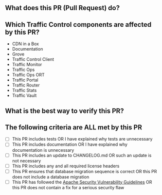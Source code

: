 ## What does this PR (Pull Request) do?
<!-- Explain the changes you made here. If this fixes an Issue, identify it by
number e.g.

Fixes #9001

^ This will automatically close Issue number 9001 when the Pull Request is
merged (The '#' is important)-->


## Which Traffic Control components are affected by this PR?
<!-- Please delete all components from this list that are NOT affected by this
Pull Request. Also, feel free to add the name of a tool or script that is
affected but not on the list.

Additionally, if this Pull Request does NOT affect documentation, please
explain why documentation is not required. -->

- CDN in a Box
- Documentation
- Grove
- Traffic Control Client <!-- Please specify which; e.g. 'Python', 'Go', 'Java' -->
- Traffic Monitor
- Traffic Ops
- Traffic Ops ORT
- Traffic Portal
- Traffic Router
- Traffic Stats
- Traffic Vault

## What is the best way to verify this PR?
<!-- Please include here ALL the steps necessary to test your Pull Request. If
it includes tests (and most should), outline here the steps needed to run the
tests. If not, lay out the manual testing procedure and please explain why
tests are unnecessary for this Pull Request. -->


## The following criteria are ALL met by this PR
<!-- Check the boxes to signify that the associated statement is true. To
"check a box", replace the space inside of the square brackets with an 'x'.
e.g.

- [ x] <- Wrong
- [x ] <- Wrong
- [] <- Wrong
- [*] <- Wrong
- [x] <- Correct!

-->

- [ ] This PR includes tests OR I have explained why tests are unnecessary
- [ ] This PR includes documentation OR I have explained why documentation is unnecessary
- [ ] This PR includes an update to CHANGELOG.md OR such an update is not necessary
- [ ] This PR includes any and all required license headers
- [ ] This PR ensures that database migration sequence is correct OR this PR does not include a database migration
- [ ] This PR has followed the [Apache Security Vulnerability Guidelines](https://www.apache.org/security/) OR this PR does not contain a fix for a serious security flaw

<!--
Licensed to the Apache Software Foundation (ASF) under one
or more contributor license agreements.  See the NOTICE file
distributed with this work for additional information
regarding copyright ownership.  The ASF licenses this file
to you under the Apache License, Version 2.0 (the
"License"); you may not use this file except in compliance
with the License.  You may obtain a copy of the License at

    http://www.apache.org/licenses/LICENSE-2.0

Unless required by applicable law or agreed to in writing,
software distributed under the License is distributed on an
"AS IS" BASIS, WITHOUT WARRANTIES OR CONDITIONS OF ANY
KIND, either express or implied.  See the License for the
specific language governing permissions and limitations
under the License.
-->
